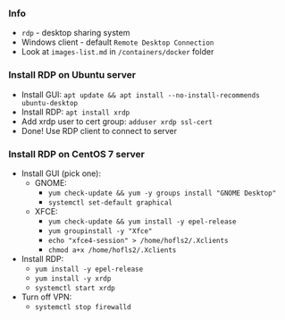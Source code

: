 ### Info
* `rdp` - desktop sharing system
* Windows client - default `Remote Desktop Connection`
* Look at `images-list.md` in `/containers/docker` folder

### Install RDP on Ubuntu server
* Install GUI: `apt update && apt install --no-install-recommends ubuntu-desktop`
* Install RDP: `apt install xrdp`
* Add xrdp user to cert group: `adduser xrdp ssl-cert`
* Done! Use RDP client to connect to server

### Install RDP on CentOS 7 server
* Install GUI (pick one):
    * GNOME:
        * `yum check-update && yum -y groups install "GNOME Desktop"`
        * `systemctl set-default graphical`
    * XFCE:
        * `yum check-update && yum install -y epel-release`
        * `yum groupinstall -y "Xfce"`
        * `echo "xfce4-session" > /home/hofls2/.Xclients`
        * `chmod a+x /home/hofls2/.Xclients`
* Install RDP:
    * `yum install -y epel-release`
    * `yum install -y xrdp`
    * `systemctl start xrdp`
* Turn off VPN:
    * `systemctl stop firewalld`
